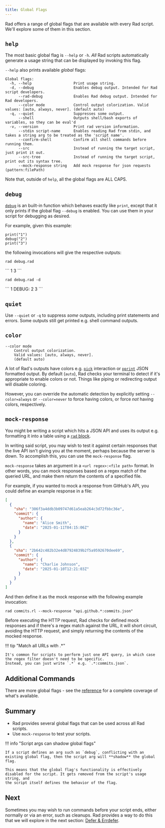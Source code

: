 ```yaml
---
title: Global Flags
---
```


Rad offers a range of global flags that are available with every Rad script. We'll explore some of them in this section.

## `help`

The most basic global flag is `--help` or `-h`. *All* Rad scripts automatically generate a usage string that can be displayed by invoking this flag.

`--help` also prints available *global* flags:

```
Global flags:
  -h, --help                   Print usage string.
  -d, --debug                  Enables debug output. Intended for Rad script developers.
      --rad-debug              Enables Rad debug output. Intended for Rad developers.
      --color mode             Control output colorization. Valid values: [auto, always, never]. (default auto)
  -q, --quiet                  Suppresses some output.
      --shell                  Outputs shell/bash exports of variables, so they can be eval'd
  -v, --version                Print rad version information.
      --stdin script-name      Enables reading Rad from stdin, and takes a string arg to be treated as the 'script name'.
      --confirm-shell          Confirm all shell commands before running them.
      --src                    Instead of running the target script, just print it out.
      --src-tree               Instead of running the target script, print out its syntax tree.
      --mock-response string   Add mock response for json requests (pattern:filePath)
```

[//]: # (todo script something to keep the above blob in check)

Note that, outside of `help`, all the global flags are ALL CAPS.

## `debug`

[`debug`](../reference/functions.md#debug) is an built-in function which behaves exactly like `print`, except that it only prints if the global flag `--debug` is enabled. You can use them in your script for debugging as desired.

For example, given this example:

```rad title="debug.rad"
print("1")
debug("2")
print("3")
```

the following invocations will give the respective outputs:

```
rad debug.rad
```

<div class="result">
```
1
3
```
</div>

```
rad debug.rad -d
```

<div class="result">
```
1
DEBUG: 2
3
```
</div>

## `quiet`

Use `--quiet` or `-q` to suppress *some* outputs, including print statements and errors. Some outputs still get printed e.g. shell command outputs.

## `color`

```
--color mode
    Control output colorization.
    Valid values: [auto, always, never].
    (default auto)
```

A lot of Rad's outputs have colors e.g. [`pick`](../reference/functions.md#pick) interaction or [`pprint`](../reference/functions.md#pprint) JSON formatted output.
By default (`auto`), Rad checks your terminal to detect if it's appropriate to enable colors or not. Things like piping or redirecting output will disable coloring.

However, you can override the automatic detection by explicitly setting `--color=always` or `--color=never` to force having colors, or force *not* having colors, respectively. 

## `mock-response`

You might be writing a script which hits a JSON API and uses its output e.g. formatting it into a table using a [`rad` block](./rad-blocks.md).

In writing said script, you may wish to test it against certain responses that the live API isn't giving you at the moment, perhaps because the server is down. To accomplish this, you can use the `mock-response` flag.

`mock-response` takes an argument in a `<url regex>:<file path>` format.
In other words, you can mock responses based on a regex match of the queried URL, and make them return the contents of a specified file.

For example, if you wanted to mock a response from GitHub's API, you could define an example response in a file:

```json title="commits.json"
[
  {
    "sha": "306f3a4ddb3b09747d61a5eab264c3d72fbbc36e",
    "commit": {
      "author": {
        "name": "Alice Smith",
        "date": "2025-01-11T04:15:06Z"
      }
    }
  },
  {
    "sha": "2b642c482b32e4d87924839b2f5a9592670dee69",
    "commit": {
      "author": {
        "name": "Charlie Johnson",
        "date": "2025-01-10T12:21:03Z"
      }
    }
  }
]
```

And then define it as the mock response with the following example invocation:

```shell
rad commits.rl --mock-response "api.github.*:commits.json"
```

Before executing the HTTP request, Rad checks for defined mock responses and if there's a regex match against the URL, it will short circuit,
avoiding the HTTP request, and simply returning the contents of the mocked response.

!!! tip "Match all URLs with .*"

    It's common for scripts to perform just one API query, in which case the regex filter doesn't need to be specific.
    Instead, you can just write `.*` e.g. `.*:commits.json`.

[//]: # (todo can be set several times?)

## Additional Commands

There are more global flags - see the [reference](../reference/global-flags.md) for a complete coverage of what's available.

## Summary

- Rad provides several global flags that can be used across all Rad scripts.
- Use `mock-response` to test your scripts.

!!! info "Script args can shadow global flags"

    If a script defines an arg such as `debug`, conflicting with an existing global flag, then the script arg will **shadow** the global flag.

    This means that the global flag's functionality is effectively disabled for the script. It gets removed from the script's usage string, and
    the script itself defines the behavior of the flag.

## Next

Sometimes you may wish to run commands before your script ends, either normally or via an error, such as cleanups.
Rad provides a way to do this that we will explore in the next section: [Defer & Errdefer](./defer-errdefer.md).
